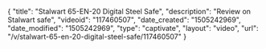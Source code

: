 {
    "title": "Stalwart 65-EN-20 Digital Steel Safe",
    "description": "Review on Stalwart safe",
    "videoid": "117460507",
    "date_created": "1505242969",
    "date_modified": "1505242969",
    "type": "captivate",
    "layout": "video",
    "url": "\/v\/stalwart-65-en-20-digital-steel-safe\/117460507"
}